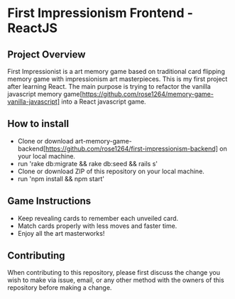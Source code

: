 # First Impressionism Frontend - ReactJS

## Project Overview
 First Impressionist is a art memory game based on traditional card flipping memory game with impressionism art masterpieces. 
 This is my first project after learning React. The main purpose is trying to refactor the vanilla javascript memory game[https://github.com/rose1264/memory-game-vanilla-javascript] into a React javascript game. 
 
## How to install
 - Clone or download art-memory-game-backend[https://github.com/rose1264/first-impressionism-backend] on your local machine. 
 - run 'rake db:migrate && rake db:seed && rails s'
 - Clone or download ZIP of this repository on your local machine. 
 - run 'npm install && npm start'

## Game Instructions
 - Keep revealing cards to remember each unveiled card. 
 - Match cards properly with less moves and faster time. 
 - Enjoy all the art masterworks!

## Contributing
When contributing to this repository, please first discuss the change you wish to make via issue, email, or any other method with the owners of this repository before making a change.

